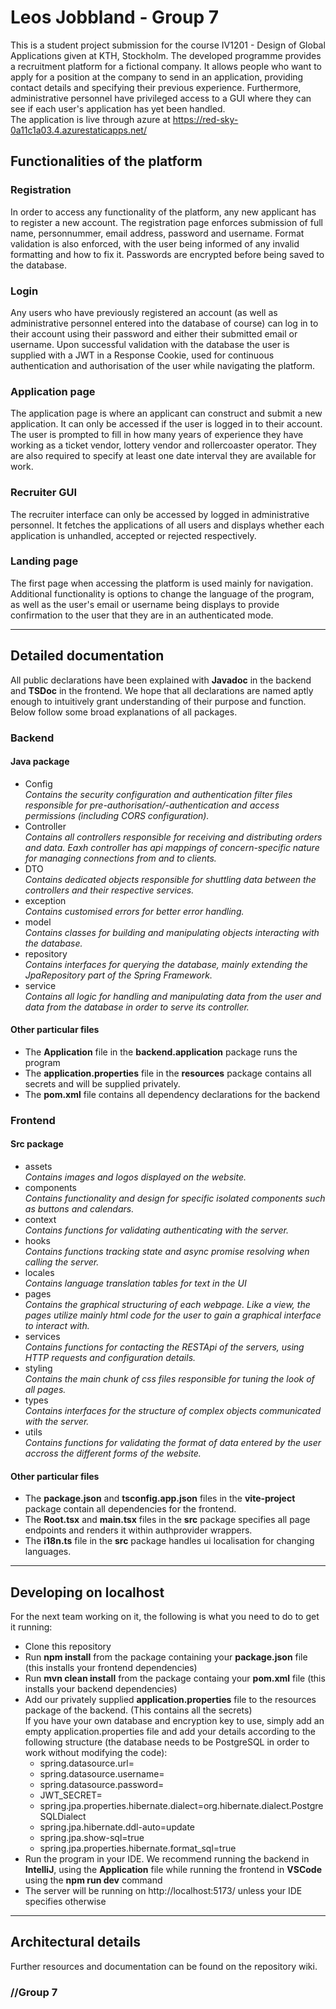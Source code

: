 # Leos Jobbland - Group 7

This is a student project submission for the course IV1201 - Design of Global Applications given at KTH, Stockholm. The developed programme provides a recruitment platform for a fictional company. It allows people who want to apply for a position at the company to send in an application, providing contact details and specifying their previous experience. Furthermore, administrative personnel have privileged access to a GUI where they can see if each user's application has yet been handled.  
The application is live through azure at https://red-sky-0a11c1a03.4.azurestaticapps.net/

## Functionalities of the platform

### Registration
In order to access any functionality of the platform, any new applicant has to register a new account. The registration page enforces submission of full name, personnummer, email address, password and username. Format validation is also enforced, with the user being informed of any invalid formatting and how to fix it. Passwords are encrypted before being saved to the database.

### Login
Any users who have previously registered an account (as well as administrative personnel entered into the database of course) can log in to their account using their password and either their submitted email or username. Upon successful validation with the database the user is supplied with a JWT in a Response Cookie, used for continuous authentication and authorisation of the user while navigating the platform.

### Application page
The application page is where an applicant can construct and submit a new application. It can only be accessed if the user is logged in to their account. The user is prompted to fill in how many years of experience they have working as a ticket vendor, lottery vendor and rollercoaster operator. They are also required to specify at least one date interval they are available for work.

### Recruiter GUI
The recruiter interface can only be accessed by logged in administrative personnel. It fetches the applications of all users and displays whether each application is unhandled, accepted or rejected respectively. 

### Landing page
The first page when accessing the platform is used mainly for navigation. Additional functionality is options to change the language of the program, as well as the user's email or username being displays to provide confirmation to the user that they are in an authenticated mode.

***

## Detailed documentation
All public declarations have been explained with **Javadoc** in the backend and **TSDoc** in the frontend. We hope that all declarations are named aptly enough to intuitively grant understanding of their purpose and function. Below follow some broad explanations of all packages.

### Backend
#### Java package
  * Config  
      *Contains the security configuration and authentication filter files responsible for pre-authorisation/-authentication and access permissions (including CORS configuration).*  
  * Controller  
      *Contains all controllers responsible for receiving and distributing orders and data. Eaxh controller has api mappings of concern-specific nature for managing connections from and to clients.*   
  * DTO  
      *Contains dedicated objects responsible for shuttling data between the controllers and their respective services.*  
  * exception  
      *Contains customised errors for better error handling.*  
  * model  
      *Contains classes for building and manipulating objects interacting with the database.*    
  * repository  
      *Contains interfaces for querying the database, mainly extending the JpaRepository part of the Spring Framework.*  
  * service  
    *Contains all logic for handling and manipulating data from the user and data from the database in order to serve its controller.*  

#### Other particular files
  * The **Application** file in the **backend.application** package runs the program
  * The **application.properties** file in the **resources** package contains all secrets and will be supplied privately.
  * The **pom.xml** file contains all dependency declarations for the backend

### Frontend
#### Src package
  * assets  
    *Contains images and logos displayed on the website.*  
  * components  
    *Contains functionality and design for specific isolated components such as buttons and calendars.*  
  * context  
    *Contains functions for validating authenticating with the server.*  
  * hooks  
    *Contains functions tracking state and async promise resolving when calling the server.*
  * locales  
    *Contains language translation tables for text in the UI*  
  * pages  
    *Contains the graphical structuring of each webpage. Like a view, the pages utilize mainly html code for the user to gain a graphical interface to interact with.*  
  * services  
    *Contains functions for contacting the RESTApi of the servers, using HTTP requests and configuration details.*  
  * styling  
    *Contains the main chunk of css files responsible for tuning the look of all pages.*  
  * types  
    *Contains interfaces for the structure of complex objects communicated with the server.*  
  * utils  
    *Contains functions for validating the format of data entered by the user accross the different forms of the website.*  
    
#### Other particular files
  * The **package.json** and **tsconfig.app.json** files in the **vite-project** package contain all dependencies for the frontend.  
  * The **Root.tsx** and **main.tsx** files in the **src** package specifies all page endpoints and renders it within authprovider wrappers.  
  * The **i18n.ts** file in the **src** package handles ui localisation for changing languages.

***

## Developing on localhost
For the next team working on it, the following is what you need to do to get it running:

* Clone this repository
* Run **npm install** from the package containing your **package.json** file (this installs your frontend dependencies)
* Run **mvn clean install** from the package containg your **pom.xml** file (this installs your backend dependencies)
* Add our privately supplied **application.properties** file to the resources package of the backend. (This contains all the secrets)  
  If you have your own database and encryption key to use,
    simply add an empty application.properties file and add your details according to the following
    structure (the database needs to be PostgreSQL in order to work without modifying the code):  
    * spring.datasource.url=
    * spring.datasource.username=  
    * spring.datasource.password=  
    * JWT_SECRET=  
    * spring.jpa.properties.hibernate.dialect=org.hibernate.dialect.PostgreSQLDialect  
    * spring.jpa.hibernate.ddl-auto=update  
    * spring.jpa.show-sql=true  
    * spring.jpa.properties.hibernate.format_sql=true
* Run the program in your IDE. We recommend running the backend in **IntelliJ**, using the **Application** file
    while running the frontend in **VSCode** using the **npm run dev** command
* The server will be running on http://localhost:5173/ unless your IDE specifies otherwise

***

## Architectural details
Further resources and documentation can be found on the repository wiki.

### //Group 7
